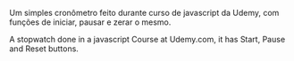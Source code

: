 Um simples cronômetro feito durante curso de javascript da Udemy, com funções de iniciar, pausar e zerar o mesmo.

A stopwatch done in a javascript Course at Udemy.com, it has Start, Pause and Reset buttons.
